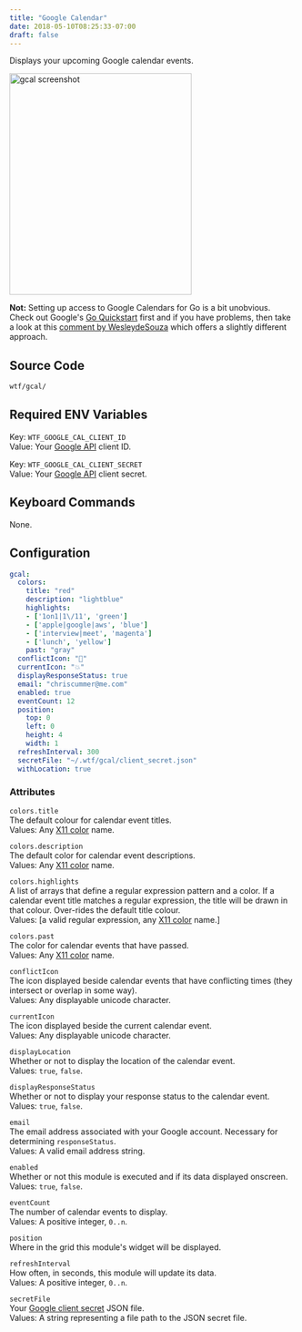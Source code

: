```yaml
---
title: "Google Calendar"
date: 2018-05-10T08:25:33-07:00
draft: false
---
```


Displays your upcoming Google calendar events.

<img src="/imgs/modules/gcal.png" width="320" height="389" alt="gcal screenshot" />

**Not:** Setting up access to Google Calendars for Go is a bit unobvious. Check out Google's [Go Quickstart](https://developers.google.com/calendar/quickstart/go)
first and if you have problems, then take a look at this [comment by WesleydeSouza](https://github.com/senorprogrammer/wtf/issues/83#issuecomment-393665229) which offers a slightly different approach.

## Source Code

```bash
wtf/gcal/
```

## Required ENV Variables

<span class="caption">Key:</span> `WTF_GOOGLE_CAL_CLIENT_ID` <br />
<span class="caption">Value:</span> Your <a href="https://developers.google.com/calendar/auth">Google API</a> client ID.

<span class="caption">Key:</span> `WTF_GOOGLE_CAL_CLIENT_SECRET` <br />
<span class="caption">Value:</span> Your <a href="https://developers.google.com/calendar/auth">Google API</a> client secret.

## Keyboard Commands

None.

## Configuration

```yaml
gcal:
  colors:
    title: "red"
    description: "lightblue"
    highlights:
    - ['1on1|1\/11', 'green']
    - ['apple|google|aws', 'blue']
    - ['interview|meet', 'magenta']
    - ['lunch', 'yellow']
    past: "gray"
  conflictIcon: "🚨"
  currentIcon: "💥"
  displayResponseStatus: true
  email: "chriscummer@me.com"
  enabled: true
  eventCount: 12
  position:
    top: 0
    left: 0
    height: 4
    width: 1
  refreshInterval: 300
  secretFile: "~/.wtf/gcal/client_secret.json"
  withLocation: true
```

### Attributes

`colors.title` <br />
The default colour for calendar event titles. <br />
Values: Any <a href="https://en.wikipedia.org/wiki/X11_color_names">X11 color</a> name.

`colors.description` <br />
The default color for calendar event descriptions. <br />
Values: Any <a href="https://en.wikipedia.org/wiki/X11_color_names">X11 color</a> name.

`colors.highlights` <br />
A list of arrays that define a regular expression pattern and a color.
If a calendar event title matches a regular expression, the title will
be drawn in that colour. Over-rides the default title colour. <br />
Values: [a valid regular expression, any <a href="https://en.wikipedia.org/wiki/X11_color_names">X11 color</a> name.]

`colors.past` <br />
The color for calendar events that have passed. <br />
Values: Any <a href="https://en.wikipedia.org/wiki/X11_color_names">X11 color</a> name.

`conflictIcon` <br />
The icon displayed beside calendar events that have conflicting times
(they intersect or overlap in some way). <br />
Values: Any displayable unicode character.

`currentIcon` <br />
The icon displayed beside the current calendar event. <br />
Values: Any displayable unicode character.

`displayLocation` <br />
Whether or not to display the location of the calendar event. <br />
Values: `true`, `false`.

`displayResponseStatus` <br />
Whether or not to display your response status to the calendar event.
<br />
Values: `true`, `false`.

`email` <br />
The email address associated with your Google account. Necessary for
determining `responseStatus`. <br />
Values: A valid email address string.

`enabled` <br />
Whether or not this module is executed and if its data displayed onscreen. <br />
Values: `true`, `false`.

`eventCount` <br />
The number of calendar events to display. <br />
Values: A positive integer, `0..n`.

`position` <br />
Where in the grid this module's widget will be displayed. <br />

`refreshInterval` <br />
How often, in seconds, this module will update its data. <br />
Values: A positive integer, `0..n`.

`secretFile` <br />
Your <a href="https://developers.google.com/calendar/quickstart/go">Google client secret</a> JSON file. <br />
Values: A string representing a file path to the JSON secret file.

